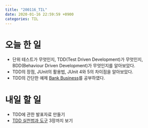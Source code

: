 ```yaml
---
title: "200116_TIL"
date: 2020-01-16 22:59:59 +0900
categories: TIL
---
```

# 오늘 한 일
* 단위 테스트가 무엇인지, TDD(Test Driven Development)가 무엇인지, BDD(Behaviour Driven Development)가 무엇인지를 알아보았다.
* TDD의 장점, JUnit의 활용법, JUnit 4와 5의 차이점을 알아보았다.
* TDD의 간단한 예제 [Bank Business](https://repo.yona.io/files/3951)를 공부하였다.


# 내일 할 일
* TDD에 관한 발표자료 만들기
* [TDD 실천법과 도구](https://repo.yona.io/files/3951) 3장까지 보기